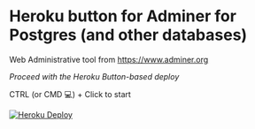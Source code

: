 # Heroku button for Adminer for Postgres (and other databases)
Web Administrative tool from https://www.adminer.org

*Proceed with the Heroku Button-based deploy*

CTRL (or CMD 💻) + Click to start

[![Heroku Deploy](https://www.herokucdn.com/deploy/button.png)](https://heroku.com/deploy?template=https://github.com/alexsorokoletov/heroku-adminer-button)
